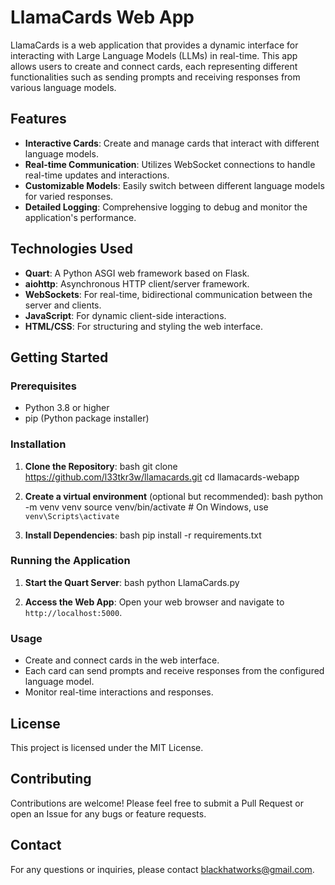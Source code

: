 # LlamaCards Web App

LlamaCards is a web application that provides a dynamic interface for interacting with Large Language Models (LLMs) in real-time. This app allows users to create and connect cards, each representing different functionalities such as sending prompts and receiving responses from various language models.

## Features

- **Interactive Cards**: Create and manage cards that interact with different language models.
- **Real-time Communication**: Utilizes WebSocket connections to handle real-time updates and interactions.
- **Customizable Models**: Easily switch between different language models for varied responses.
- **Detailed Logging**: Comprehensive logging to debug and monitor the application's performance.

## Technologies Used

- **Quart**: A Python ASGI web framework based on Flask.
- **aiohttp**: Asynchronous HTTP client/server framework.
- **WebSockets**: For real-time, bidirectional communication between the server and clients.
- **JavaScript**: For dynamic client-side interactions.
- **HTML/CSS**: For structuring and styling the web interface.

## Getting Started

### Prerequisites

- Python 3.8 or higher
- pip (Python package installer)

### Installation

1. **Clone the Repository**:
    bash
    git clone https://github.com/l33tkr3w/llamacards.git
    cd llamacards-webapp
    

2. **Create a virtual environment** (optional but recommended):
    bash
    python -m venv venv
    source venv/bin/activate  # On Windows, use `venv\Scripts\activate`
    

3. **Install Dependencies**:
    bash
    pip install -r requirements.txt
    

### Running the Application

1. **Start the Quart Server**:
    bash
    python LlamaCards.py
    

2. **Access the Web App**:
    Open your web browser and navigate to `http://localhost:5000`.

### Usage

- Create and connect cards in the web interface.
- Each card can send prompts and receive responses from the configured language model.
- Monitor real-time interactions and responses.


## License

This project is licensed under the MIT License.

## Contributing

Contributions are welcome! Please feel free to submit a Pull Request or open an Issue for any bugs or feature requests.

## Contact

For any questions or inquiries, please contact [blackhatworks@gmail.com](mailto:blackhatworks@gmail.com).

